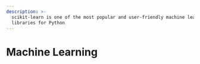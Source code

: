 ```yaml
---
description: >-
  scikit-learn is one of the most popular and user-friendly machine learning
  libraries for Python
---
```


# Machine Learning


